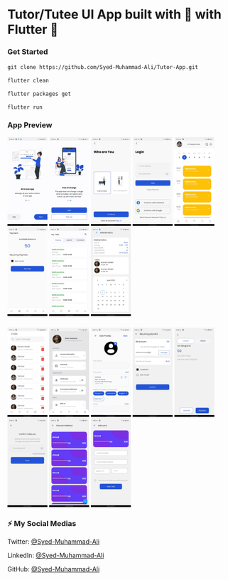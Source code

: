 #  Tutor/Tutee UI App  built with 💙 with Flutter 🎯
### Get Started

```shell
git clone https://github.com/Syed-Muhammad-Ali/Tutor-App.git
```
```shell
flutter clean
```
```shell
flutter packages get
```
```shell
flutter run
```

### App Preview


 <img src="https://github.com/Syed-Muhammad-Ali/Tutor-App/blob/main/Screenshot/pic%201.jpeg" width="90">  <img src="https://github.com/Syed-Muhammad-Ali/Tutor-App/blob/main/Screenshot/pic%202.jpeg" width="90"> <img src="https://github.com/Syed-Muhammad-Ali/Tutor-App/blob/main/Screenshot/pic%203.jpeg" width="90">  <img src="https://github.com/Syed-Muhammad-Ali/Tutor-App/blob/main/Screenshot/pic%204.jpeg" width="90">   <img src="https://github.com/Syed-Muhammad-Ali/Tutor-App/blob/main/Screenshot/pic%205.jpeg" width="90">
 <img src="https://github.com/Syed-Muhammad-Ali/Tutor-App/blob/main/Screenshot/pic%206.jpeg" width="90"> <img src="https://github.com/Syed-Muhammad-Ali/Tutor-App/blob/main/Screenshot/pic%207.jpeg" width="90"> <img src="https://github.com/Syed-Muhammad-Ali/Tutor-App/blob/main/Screenshot/pic%208.jpeg" width="90">

###
  <img src="https://github.com/Syed-Muhammad-Ali/Tutor-App/blob/main/Screenshot/pic%209.jpeg" width="90">  <img src="https://github.com/Syed-Muhammad-Ali/Tutor-App/blob/main/Screenshot/pic%2010.jpeg" width="90">   <img src="https://github.com/Syed-Muhammad-Ali/Tutor-App/blob/main/Screenshot/pic%2011.jpeg" width="90">
 <img src="https://github.com/Syed-Muhammad-Ali/Tutor-App/blob/main/Screenshot/pic%2012.jpeg" width="90"> <img src="https://github.com/Syed-Muhammad-Ali/Tutor-App/blob/main/Screenshot/pic%2013.jpeg" width="90"> <img src="https://github.com/Syed-Muhammad-Ali/Tutor-App/blob/main/Screenshot/pic%2014.jpeg" width="90"> <img src="https://github.com/Syed-Muhammad-Ali/Tutor-App/blob/main/Screenshot/pic%2015.jpeg" width="90"> <img src="https://github.com/Syed-Muhammad-Ali/Tutor-App/blob/main/Screenshot/pic%2016.jpeg" width="90">


<!-- ### Design Template
<a href="https://www.figma.com/file/GTvFX0Bx5ErSEgN2FsGRJD/File-Manager-(Community)?node-id=27%3A8" target="_blank"><img src="https://github.com/martinoyovo/file-manager/blob/main/screenshots/thecover.png" alt="File Manager" width="60%" /></a> -->

### ⚡️ My Social Medias

Twitter: [@Syed-Muhammad-Ali](https://twitter.com/Ali3530345)

LinkedIn: [@Syed-Muhammad-Ali](https://www.linkedin.com/in/syed-muhammad-ali-flutterdeveloper/)

GitHub: [@Syed-Muhammad-Ali](https://github.com/Syed-Muhammad-Ali)
